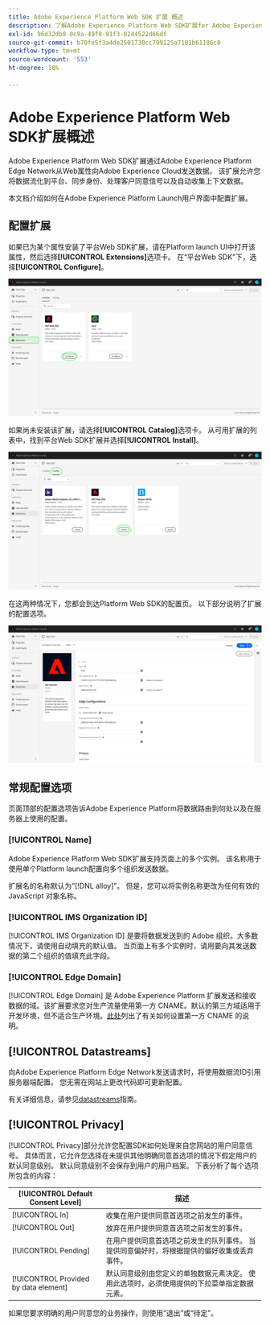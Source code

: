 ```yaml
---
title: Adobe Experience Platform Web SDK 扩展 概述
description: 了解Adobe Experience Platform Web SDK扩展for Adobe Experience Platform Launch
exl-id: 96d32db8-0c9a-49f0-91f3-0244522d66df
source-git-commit: b70fe5f3a4de2501730cc799125a7181b61186c0
workflow-type: tm+mt
source-wordcount: '553'
ht-degree: 18%

---
```


# Adobe Experience Platform Web SDK扩展概述

Adobe Experience Platform Web SDK扩展通过Adobe Experience Platform Edge Network从Web属性向Adobe Experience Cloud发送数据。 该扩展允许您将数据流化到平台、同步身份、处理客户同意信号以及自动收集上下文数据。

本文档介绍如何在Adobe Experience Platform Launch用户界面中配置扩展。

## 配置扩展

如果已为某个属性安装了平台Web SDK扩展，请在Platform launch UI中打开该属性，然后选择&#x200B;**[!UICONTROL Extensions]**&#x200B;选项卡。 在“平台Web SDK”下，选择&#x200B;**[!UICONTROL Configure]**。

![](../images/extension/overview/configure.png)

如果尚未安装该扩展，请选择&#x200B;**[!UICONTROL Catalog]**&#x200B;选项卡。 从可用扩展的列表中，找到平台Web SDK扩展并选择&#x200B;**[!UICONTROL Install]**。

![](../images/extension/overview/install.png)

在这两种情况下，您都会到达Platform Web SDK的配置页。 以下部分说明了扩展的配置选项。

![](../images/extension/overview/config-screen.png)

## 常规配置选项

页面顶部的配置选项告诉Adobe Experience Platform将数据路由到何处以及在服务器上使用的配置。

### [!UICONTROL Name]

Adobe Experience Platform Web SDK扩展支持页面上的多个实例。 该名称用于使用单个Platform launch配置向多个组织发送数据。

扩展名的名称默认为“[!DNL alloy]”。 但是，您可以将实例名称更改为任何有效的 JavaScript 对象名称。

### **[!UICONTROL IMS Organization ID]**

[!UICONTROL IMS Organization ID] 是要将数据发送到的 Adobe 组织。大多数情况下，请使用自动填充的默认值。 当页面上有多个实例时，请用要向其发送数据的第二个组织的值填充此字段。

### **[!UICONTROL Edge Domain]**

[!UICONTROL Edge Domain] 是 Adobe Experience Platform 扩展发送和接收数据的域。该扩展要求您对生产流量使用第一方 CNAME。默认的第三方域适用于开发环境，但不适合生产环境。[此处](https://docs.adobe.com/content/help/zh-Hans/core-services/interface/ec-cookies/cookies-first-party.html)列出了有关如何设置第一方 CNAME 的说明。

## [!UICONTROL Datastreams]

向Adobe Experience Platform Edge Network发送请求时，将使用数据流ID引用服务器端配置。 您无需在网站上更改代码即可更新配置。

有关详细信息，请参见[datastreams](../fundamentals/datastreams.md)指南。


## [!UICONTROL Privacy]

[!UICONTROL Privacy]部分允许您配置SDK如何处理来自您网站的用户同意信号。 具体而言，它允许您选择在未提供其他明确同意首选项的情况下假定用户的默认同意级别。 默认同意级别不会保存到用户的用户档案。 下表分析了每个选项所包含的内容：

| [!UICONTROL Default Consent Level] | 描述 |
| --- | --- |
| [!UICONTROL In] | 收集在用户提供同意首选项之前发生的事件。 |
| [!UICONTROL Out] | 放弃在用户提供同意首选项之前发生的事件。 |
| [!UICONTROL Pending] | 在用户提供同意首选项之前发生的队列事件。 当提供同意偏好时，将根据提供的偏好收集或丢弃事件。 |
| [!UICONTROL Provided by data element] | 默认同意级别由您定义的单独数据元素决定。 使用此选项时，必须使用提供的下拉菜单指定数据元素。 |

如果您要求明确的用户同意您的业务操作，则使用“退出”或“待定”。
